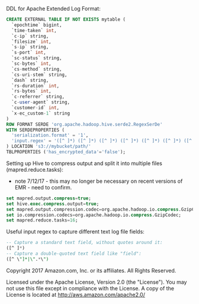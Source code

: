 DDL for Apache Extended Log Format:

```sql
CREATE EXTERNAL TABLE IF NOT EXISTS mytable (
  `epochtime` bigint,
  `time-taken` int,
  `c-ip` string,
  `filesize` int,
  `s-ip` string,
  `s-port` int,
  `sc-status` string,
  `sc-bytes` int,
  `cs-method` string,
  `cs-uri-stem` string,
  `dash` string,
  `rs-duration` int,
  `rs-bytes` int,
  `c-referrer` string,
  `c-user-agent` string,
  `customer-id` int,
  `x-ec_custom-1` string 
)
ROW FORMAT SERDE 'org.apache.hadoop.hive.serde2.RegexSerDe'
WITH SERDEPROPERTIES (
  'serialization.format' = '1',
  'input.regex' = '([^ ]*) ([^ ]*) ([^ ]*) ([^ ]*) ([^ ]*) ([^ ]*) ([^ ]*) ([^ ]*) ([^ ]*) ([^ ]*) ([^ ]*) ([^ ]*) ([^ ]*) ([^ ]*) ([^ \"]*|\".*\") ([^ ]*) ([^ \"]*|\".*\")'
) LOCATION 's3://mybucket/path/'
TBLPROPERTIES ('has_encrypted_data'='false');
```

Setting up Hive to compress output and split it into multiple files (mapred.reduce.tasks):

- note 7/12/17 - this may no longer be necessary on recent versions of EMR - need to confirm.

```sql
set mapred.output.compress=true;
set hive.exec.compress.output=true;
set mapred.output.compression.codec=org.apache.hadoop.io.compress.GzipCodec;
set io.compression.codecs=org.apache.hadoop.io.compress.GzipCodec;
set mapred.reduce.tasks=16;
```

Useful input regex to capture different text log file fields:

```sql
-- Capture a standard text field, without quotes around it:
([^ ]*) 
-- Capture a double-quoted text field like "field":
([^ \"]*|\".*\")
```

Copyright 2017 Amazon.com, Inc. or its affiliates. All Rights Reserved.

Licensed under the Apache License, Version 2.0 (the "License").
You may not use this file except in compliance with the License.
A copy of the License is located at <http://aws.amazon.com/apache2.0/>